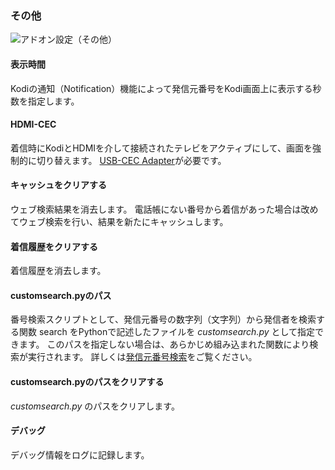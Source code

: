### その他

![アドオン設定（その他）](img/settings_others.png)

#### 表示時間

Kodiの通知（Notification）機能によって発信元番号をKodi画面上に表示する秒数を指定します。

#### HDMI-CEC

着信時にKodiとHDMIを介して接続されたテレビをアクティブにして、画面を強制的に切り替えます。
[USB-CEC Adapter](http://kodiful.com/#usbcec)が必要です。

#### キャッシュをクリアする

ウェブ検索結果を消去します。
電話帳にない番号から着信があった場合は改めてウェブ検索を行い、結果を新たにキャッシュします。

#### 着信履歴をクリアする

着信履歴を消去します。

#### customsearch.pyのパス

番号検索スクリプトとして、発信元番号の数字列（文字列）から発信者を検索する関数 search をPythonで記述したファイルを _customsearch.py_ として指定できます。 
このパスを指定しない場合は、あらかじめ組み込まれた関数により検索が実行されます。
詳しくは[発信元番号検索](Home#発信元番号検索)をご覧ください。

#### customsearch.pyのパスをクリアする

_customsearch.py_ のパスをクリアします。

#### デバッグ

デバッグ情報をログに記録します。
